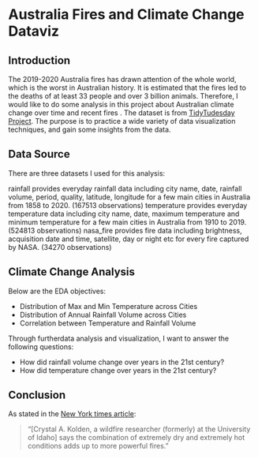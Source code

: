 # Australia Fires and Climate Change Dataviz

## Introduction
The 2019-2020 Australia fires has drawn attention of the whole world, which is the worst in Australian history. It is estimated that the fires led to the deaths of at least 33 people and over 3 billion animals. Therefore, I would like to do some analysis in this project about Australian climate change over time and recent fires . The dataset is from [TidyTudesday Project](https://github.com/rfordatascience/tidytuesday/blob/master/data/2020/2020-01-07/readme.md). The purpose is to practice a wide variety of data visualization techniques, and gain some insights from the data.

## Data Source
There are three datasets I used for this analysis:

rainfall provides everyday rainfall data including city name, date, rainfall volume, period, quality, latitude, longitude for a few main cities in Australia from 1858 to 2020. (167513 observations)
temperature provides everyday temperature data including city name, date, maximum temperature and minimum temperature for a few main cities in Australia from 1910 to 2019. (524813 observations)
nasa_fire provides fire data including brightness, acquisition date and time, satellite, day or night etc for every fire captured by NASA. (34270 observations)

## Climate Change Analysis
Below are the EDA objectives:
+ Distribution of Max and Min Temperature across Cities
+ Distribution of Annual Rainfall Volume across Cities
+ Correlation between Temperature and Rainfall Volume

Through furtherdata analysis and visualization, I want to answer the following questions:
+ How did rainfall volume change over years in the 21st century?
+ How did temperature change over years in the 21st century?

## Conclusion
As stated in the [New York times article](https://www.nytimes.com/interactive/2020/01/02/climate/australia-fires-map.html):
>“[Crystal A. Kolden, a wildfire researcher (formerly) at the University of Idaho] says the combination of extremely dry and extremely hot conditions adds up to more powerful fires.”
